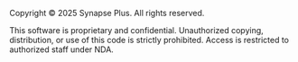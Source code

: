 Copyright © 2025 Synapse Plus. All rights reserved.

This software is proprietary and confidential. Unauthorized copying, distribution, or use of this code is strictly prohibited. Access is restricted to authorized staff under NDA.
